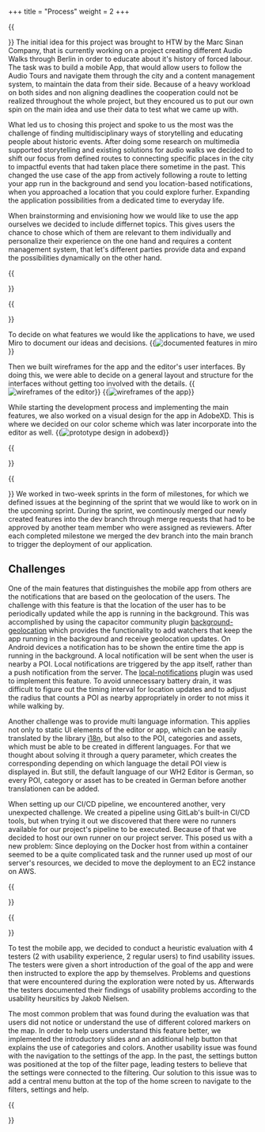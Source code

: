 +++
title = "Process"
weight = 2
+++



{{<section title="Idea">}}
The initial idea for this project was brought to HTW by the Marc Sinan Company, that is currently working on a project creating different Audio Walks through Berlin in order to educate about it's history of forced labour. The task was to build a mobile App, that would allow users to follow the Audio Tours and navigate them through the city and a content management system, to maintain the data from their side. 
Because of a heavy workload on both sides and non aligning deadlines the cooperation could not be realized throughout the whole project, but they encoured us to put our own spin on the main idea and use their data to test what we came up with.

What led us to chosing this project and spoke to us the most was the challenge of finding multidisciplinary ways of storytelling and educating people about historic events. 
After doing some research on multimedia supported storytelling and existing solutions for audio walks we decided to shift our focus from defined routes to connecting specific places in the city to impactful events that had taken place there sometime in the past. 
This changed the use case of the app from actively following a route to letting your app run in the background and send you location-based notifications, when you approached a location that you could explore furher. Expanding the application possibilities from a dedicated time to everyday life.

When brainstorming and envisioning how we would like to use the app ourselves we decided to include differnet topics. This gives users the chance to chose which of them are relevant to them individually and personalize their experience on the one hand and requires a content management system, that let's different parties provide data and expand the possibilities dynamically on the other hand.


{{</section>}}

{{<section title="Prototyping">}}

To decide on what features we would like the applications to have, we used Miro to document our ideas and decisions.
{{<image src="development_mvp.png" alt="documented features in miro" caption="Features">}}

Then we built wireframes for the app and the editor's user interfaces. By doing this, we were able to decide on a general layout and structure for the interfaces without getting too involved with the details.
{{<image src="miro_example_prototypes.png" alt="wireframes of the editor" caption="Wireframes of the editor">}}
{{<image src="wireframe-app.png" alt="wireframes of the app" caption="Wireframes of the app">}}

While starting the development process and implementing the main features, we also worked on a visual design for the app in AdobeXD. This is where we decided on our color scheme which was later incorporate into the editor as well.
{{<image src="prototype-design.png" alt="prototype design in adobexd" caption="App Design">}}

{{</section>}}


{{<section title="Development">}}
We worked in two-week sprints in the form of milestones, for which we defined issues at the beginning of the sprint that we would like to work on in the upcoming sprint. During the sprint, we continously merged our newly created features into the dev branch through merge requests that had to be approved by another team member who were assigned as reviewers. After each completed milestone we merged the dev branch into the main branch to trigger the deployment of our application.

## Challenges

One of the main features that distinguishes the mobile app from others are the notifications that are based on the geolocation of the users. The challenge with this feature is that the location of the user has to be periodically updated while the app is running in the background. This was accomplished by using the capacitor community plugin [background-geolocation](https://www.npmjs.com/package/@capacitor-community/background-geolocation) which provides the functionality to add watchers that keep the app running in the background and receive geolocation updates. On Android devices a notification has to be shown the entire time the app is running in the background. A local notification will be sent when the user is nearby a POI. Local notifications are triggered by the app itself, rather than a push notification from the server. The [local-notifications](https://capacitorjs.com/docs/apis/local-notifications) plugin was used to implement this feature. To avoid unnecessary battery drain, it was difficult to figure out the timing interval for location updates and to adjust the radius that counts a POI as nearby appropriately in order to not miss it while walking by.

Another challenge was to provide multi language information. This applies not only to static UI elements of the editor or app, which can be easily translated by the library [i18n](https://vue-i18n.intlify.dev/), but also to the POI, categories and assets, which must be able to be created in different languages. For that we thought about solving it through a query parameter, which creates the corresponding depending on which language the detail POI view is displayed in. But still, the default language of our WH2 Editor is German, so every POI, category or asset has to be created in German before another translationen can be added.

When setting up our CI/CD pipeline, we encountered another, very unexpected challenge. We created a pipeline using GitLab's built-in CI/CD tools, but when trying it out we discovered that there were no runners available for our project's pipeline to be executed. Because of that we decided to host our own runner on our project server. This posed us with a new problem: Since deploying on the Docker host from within a container seemed to be a quite complicated task and the runner used up most of our server's resources, we decided to move the deployment to an EC2 instance on AWS.

{{</section>}}

{{<section title="User Test">}}

To test the mobile app, we decided to conduct a heuristic evaluation with 4 testers (2 with usability experience, 2 regular users) to find usability issues. The testers were given a short introduction of the goal of the app and were then instructed to explore the app by themselves. Problems and questions that were encountered during the exploration were noted by us. Afterwards the testers documented their findings of usability problems according to the usability heursitics by Jakob Nielsen.

The most common problem that was found during the evaluation was that users did not notice or understand the use of different colored markers on the map. In order to help users understand this feature better, we implemented the introductory slides and an additional help button that explains the use of categories and colors. Another usability issue was found with the navigation to the settings of the app. In the past, the settings button was positioned at the top of the filter page, leading testers to believe that the settings were connected to the filtering. Our solution to this issue was to add a central menu button at the top of the home screen to navigate to the filters, settings and help.

{{</section>}}

